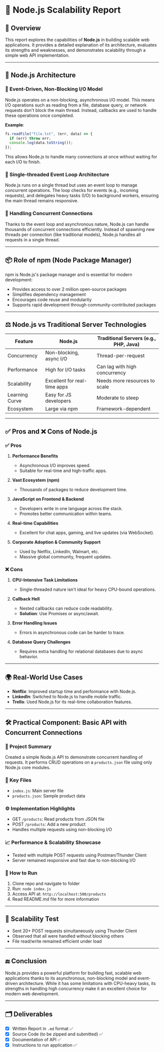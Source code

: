 # 📘 Node.js Scalability Report

## 📌 Overview

This report explores the capabilities of **Node.js** in building scalable web applications. It provides a detailed explanation of its architecture, evaluates its strengths and weaknesses, and demonstrates scalability through a simple web API implementation.

---

## 🧠 Node.js Architecture

### 📍 Event-Driven, Non-Blocking I/O Model

Node.js operates on a non-blocking, asynchronous I/O model. This means I/O operations such as reading from a file, database query, or network requests don't block the main thread. Instead, callbacks are used to handle these operations once completed.

**Example**:

```js
fs.readFile("file.txt", (err, data) => {
  if (err) throw err;
  console.log(data.toString());
});
```

This allows Node.js to handle many connections at once without waiting for each I/O to finish.

### 🔄 Single-threaded Event Loop Architecture

Node.js runs on a single thread but uses an event loop to manage concurrent operations. The loop checks for events (e.g., incoming requests), and delegates heavy tasks (I/O) to background workers, ensuring the main thread remains responsive.

### 🔗 Handling Concurrent Connections

Thanks to the event loop and asynchronous nature, Node.js can handle thousands of concurrent connections efficiently. Instead of spawning new threads per connection (like traditional models), Node.js handles all requests in a single thread.

---

## 📦 Role of npm (Node Package Manager)

npm is Node.js's package manager and is essential for modern development:

- Provides access to over 2 million open-source packages
- Simplifies dependency management
- Encourages code reuse and modularity
- Supports rapid development through community-contributed packages

---

## ⚖️ Node.js vs Traditional Server Technologies

| Feature        | Node.js                      | Traditional Servers (e.g., PHP, Java) |
| -------------- | ---------------------------- | ------------------------------------- |
| Concurrency    | Non-blocking, async I/O      | Thread-per-request                    |
| Performance    | High for I/O tasks           | Can lag with high concurrency         |
| Scalability    | Excellent for real-time apps | Needs more resources to scale         |
| Learning Curve | Easy for JS developers       | Moderate to steep                     |
| Ecosystem      | Large via npm                | Framework-dependent                   |

---

## ✅ Pros and ❌ Cons of Node.js

### ✅ Pros

1. **Performance Benefits**

   - Asynchronous I/O improves speed.
   - Suitable for real-time and high-traffic apps.

2. **Vast Ecosystem (npm)**

   - Thousands of packages to reduce development time.

3. **JavaScript on Frontend & Backend**

   - Developers write in one language across the stack.
   - Promotes better communication within teams.

4. **Real-time Capabilities**

   - Excellent for chat apps, gaming, and live updates (via WebSocket).

5. **Corporate Adoption & Community Support**

   - Used by Netflix, LinkedIn, Walmart, etc.
   - Massive global community, frequent updates.

### ❌ Cons

1. **CPU-Intensive Task Limitations**

   - Single-threaded nature isn't ideal for heavy CPU-bound operations.

2. **Callback Hell**

   - Nested callbacks can reduce code readability.
   - **Solution**: Use Promises or async/await.

3. **Error Handling Issues**

   - Errors in asynchronous code can be harder to trace.

4. **Database Query Challenges**

   - Requires extra handling for relational databases due to async behavior.

---

## 🌍 Real-World Use Cases

- **Netflix**: Improved startup time and performance with Node.js.
- **LinkedIn**: Switched to Node.js to handle mobile traffic.
- **Trello**: Used Node.js for its real-time collaboration features.

---

## 🛠 Practical Component: Basic API with Concurrent Connections

### 🔧 Project Summary

Created a simple Node.js API to demonstrate concurrent handling of requests. It performs CRUD operations on a `products.json` file using only Node.js core modules.

### 📁 Key Files

- `index.js`: Main server file
- `products.json`: Sample product data

### ⚙️ Implementation Highlights

- GET `/products`: Read products from JSON file
- POST `/products`: Add a new product
- Handles multiple requests using non-blocking I/O

### 📈 Performance & Scalability Showcase

- Tested with multiple POST requests using Postman/Thunder Client
- Server remained responsive and fast due to non-blocking I/O

### 🔌 How to Run

1. Clone repo and navigate to folder
2. Run: `node index.js`
3. Access API at: `http://localhost:500/products`
4. Read README.md file for more information

---

## 🧪 Scalability Test

- Sent 20+ POST requests simultaneously using Thunder Client
- Observed that all were handled without blocking others
- File read/write remained efficient under load

---

## 🔚 Conclusion

Node.js provides a powerful platform for building fast, scalable web applications thanks to its asynchronous, non-blocking model and event-driven architecture. While it has some limitations with CPU-heavy tasks, its strengths in handling high concurrency make it an excellent choice for modern web development.

---

## 🗂 Deliverables

- [x] Written Report in `.md` format ✅
- [x] Source Code (to be zipped and submitted) ✅
- [x] Documentation of API ✅
- [x] Instructions to run application ✅
